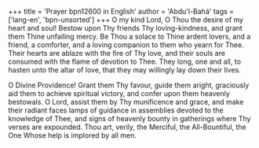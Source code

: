 +++
title = 'Prayer bpn12600 in English'
author = 'Abdu'l-Bahá'
tags = ['lang-en', 'bpn-unsorted']
+++
O my kind Lord, O Thou the desire of my heart and soul!  Bestow upon Thy friends Thy loving-kindness, and grant them Thine unfailing mercy.  Be Thou a solace to Thine ardent lovers, and a friend, a comforter, and a loving companion to them who yearn for Thee.  Their hearts are ablaze with the fire of Thy love, and their souls are consumed with the flame of devotion to Thee.  They long, one and all, to hasten unto the altar of love, that they may willingly lay down their lives.

O Divine Providence!  Grant them Thy favour, guide them aright, graciously aid them to achieve spiritual victory, and confer upon them heavenly bestowals.  O Lord, assist them by Thy munificence and grace, and make their radiant faces lamps of guidance in assemblies devoted to the knowledge of Thee, and signs of heavenly bounty in gatherings where Thy verses are expounded.  Thou art, verily, the Merciful, the All-Bountiful, the One Whose help is implored by all men.
